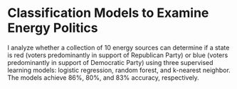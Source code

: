 # Classification Models to Examine Energy Politics                                                                             
I analyze whether a collection of 10 energy sources can determine if a state is red (voters predominantly in support of Republican Party) or blue (voters predominantly in support of Democratic Party) using three supervised learning models: logistic regression, random forest, and k-nearest neighbor. The models achieve 86%, 80%, and 83% accuracy, respectively.
